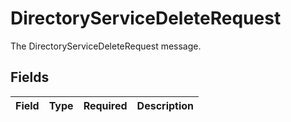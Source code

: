 # DirectoryServiceDeleteRequest

The DirectoryServiceDeleteRequest message.


## Fields

| Field       | Type        | Required    | Description |
| ----------- | ----------- | ----------- | ----------- |